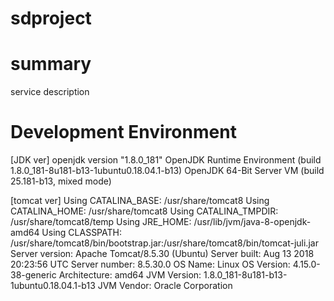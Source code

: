 # sdproject
# summary
service description
 
# Development Environment
[JDK ver]
openjdk version "1.8.0_181"
OpenJDK Runtime Environment (build 1.8.0_181-8u181-b13-1ubuntu0.18.04.1-b13)
OpenJDK 64-Bit Server VM (build 25.181-b13, mixed mode)

[tomcat ver]
Using CATALINA_BASE:   /usr/share/tomcat8
Using CATALINA_HOME:   /usr/share/tomcat8
Using CATALINA_TMPDIR: /usr/share/tomcat8/temp
Using JRE_HOME:        /usr/lib/jvm/java-8-openjdk-amd64
Using CLASSPATH:       /usr/share/tomcat8/bin/bootstrap.jar:/usr/share/tomcat8/bin/tomcat-juli.jar
Server version: Apache Tomcat/8.5.30 (Ubuntu)
Server built:   Aug 13 2018 20:23:56 UTC
Server number:  8.5.30.0
OS Name:        Linux
OS Version:     4.15.0-38-generic
Architecture:   amd64
JVM Version:    1.8.0_181-8u181-b13-1ubuntu0.18.04.1-b13
JVM Vendor:     Oracle Corporation


